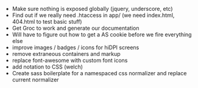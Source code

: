 - Make sure nothing is exposed globally (jquery, underscore, etc)
- Find out if we really need .htaccess in app/ (we need index.html, 404.html to test basic stuff)
- Get Groc to work and generate our documentation
- Will have to figure out how to get a AS cookie before we fire everything else
- improve images / badges / icons for hiDPI screens
- remove extraneous containers and markup
- replace font-awesome with custom font icons
- add notation to CSS (welch)
- Create sass boilerplate for a namespaced css normalizer and replace current normalizer
